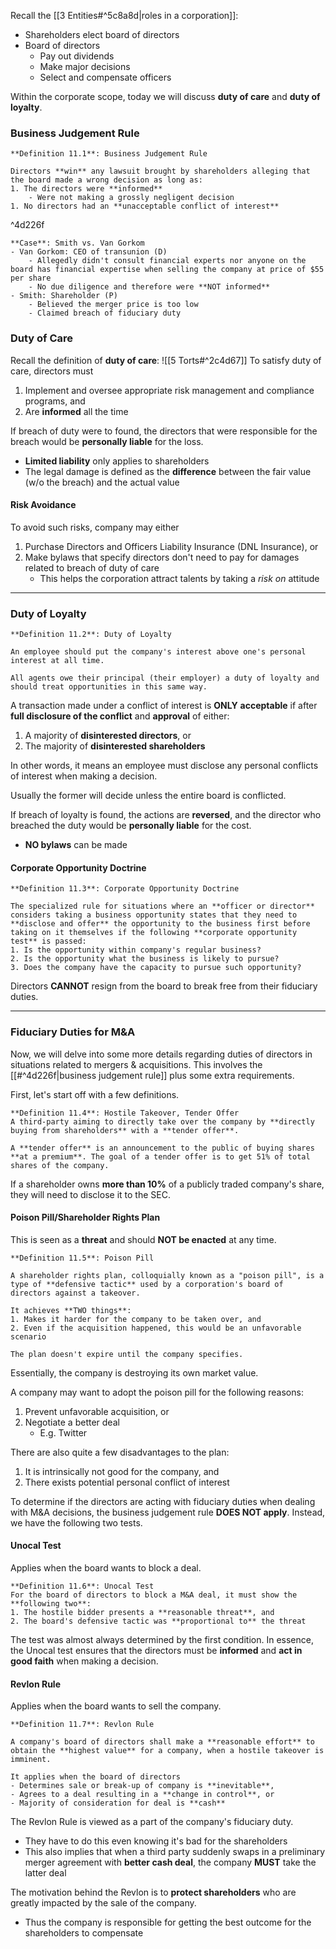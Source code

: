 Recall the [[3 Entities#^5c8a8d|roles in a corporation]]:
- Shareholders elect board of directors
- Board of directors
	- Pay out dividends
	- Make major decisions
	- Select and compensate officers

Within the corporate scope, today we will discuss **duty of care** and **duty of loyalty**.

### Business Judgement Rule

```ad-important
**Definition 11.1**: Business Judgement Rule

Directors **win** any lawsuit brought by shareholders alleging that the board made a wrong decision as long as:
1. The directors were **informed**
	- Were not making a grossly negligent decision
1. No directors had an **unacceptable conflict of interest**
```

^4d226f

```ad-info
**Case**: Smith vs. Van Gorkom
- Van Gorkom: CEO of transunion (D)
	- Allegedly didn't consult financial experts nor anyone on the board has financial expertise when selling the company at price of $55 per share
	- No due diligence and therefore were **NOT informed**
- Smith: Shareholder (P)
	- Believed the merger price is too low
	- Claimed breach of fiduciary duty
```

### Duty of Care
Recall the definition of **duty of care**: ![[5 Torts#^2c4d67]]
To satisfy duty of care, directors must
1. Implement and oversee appropriate risk management and compliance programs, and
2. Are **informed** all the time 

If breach of duty were to found, the directors that were responsible for the breach would be **personally liable** for the loss.
- **Limited liability** only applies to shareholders
- The legal damage is defined as the **difference** between the fair value (w/o the breach) and the actual value

#### Risk Avoidance
To avoid such risks, company may either
1. Purchase Directors and Officers Liability Insurance (DNL Insurance), or
2. Make bylaws that specify directors don't need to pay for damages related to breach of duty of care
	- This helps the corporation attract talents by taking a *risk on* attitude

---
### Duty of Loyalty

```ad-important
**Definition 11.2**: Duty of Loyalty

An employee should put the company's interest above one's personal interest at all time.

All agents owe their principal (their employer) a duty of loyalty and should treat opportunities in this same way.
```

A transaction made under a conflict of interest is **ONLY** **acceptable** if after **full disclosure of the conflict** and **approval** of either:
1. A majority of **disinterested directors**, or
2. The majority of **disinterested shareholders**

In other words, it means an employee must disclose any personal conflicts of interest when making a decision.

Usually the former will decide unless the entire board is conflicted.

If breach of loyalty is found, the actions are **reversed**, and the director who breached the duty would be **personally liable** for the cost.
- **NO bylaws** can be made

#### Corporate Opportunity Doctrine

```ad-important
**Definition 11.3**: Corporate Opportunity Doctrine

The specialized rule for situations where an **officer or director** considers taking a business opportunity states that they need to **disclose and offer** the opportunity to the business first before taking on it themselves if the following **corporate opportunity test** is passed:
1. Is the opportunity within company's regular business?
2. Is the opportunity what the business is likely to pursue?
3. Does the company have the capacity to pursue such opportunity?
```

Directors **CANNOT** resign from the board to break free from their fiduciary duties.

---
### Fiduciary Duties for M&A
Now, we will delve into some more details regarding duties of directors in situations related to mergers & acquisitions. This involves the [[#^4d226f|business judgement rule]] plus some extra requirements.

First, let's start off with a few definitions.

```ad-important
**Definition 11.4**: Hostile Takeover, Tender Offer
A third-party aiming to directly take over the company by **directly buying from shareholders** with a **tender offer**.

A **tender offer** is an announcement to the public of buying shares **at a premium**. The goal of a tender offer is to get 51% of total shares of the company.
```

If a shareholder owns **more than 10%** of a publicly traded company's share, they will need to disclose it to the SEC.

#### Poison Pill/Shareholder Rights Plan
This is seen as a **threat** and should **NOT be enacted** at any time.

```ad-important
**Definition 11.5**: Poison Pill

A shareholder rights plan, colloquially known as a "poison pill", is a type of **defensive tactic** used by a corporation's board of directors against a takeover.

It achieves **TWO things**:
1. Makes it harder for the company to be taken over, and
2. Even if the acquisition happened, this would be an unfavorable scenario

The plan doesn't expire until the company specifies.
```

Essentially, the company is destroying its own market value.

A company may want to adopt the poison pill for the following reasons:
1. Prevent unfavorable acquisition, or
2. Negotiate a better deal
	- E.g. Twitter

There are also quite a few disadvantages to the plan:
1. It is intrinsically not good for the company, and
2. There exists potential personal conflict of interest

To determine if the directors are acting with fiduciary duties when dealing with M&A decisions, the business judgement rule **DOES NOT apply**. Instead, we have the following two tests.

#### Unocal Test
Applies when the board wants to block a deal.

```ad-important
**Definition 11.6**: Unocal Test
For the board of directors to block a M&A deal, it must show the **following two**:
1. The hostile bidder presents a **reasonable threat**, and
2. The board's defensive tactic was **proportional to** the threat
```

The test was almost always determined by the first condition. In essence, the Unocal test ensures that the directors must be **informed** and **act in good faith** when making a decision.

#### Revlon Rule
Applies when the board wants to sell the company.

```ad-important
**Definition 11.7**: Revlon Rule

A company's board of directors shall make a **reasonable effort** to obtain the **highest value** for a company, when a hostile takeover is imminent.

It applies when the board of directors
- Determines sale or break-up of company is **inevitable**,  
- Agrees to a deal resulting in a **change in control**, or  
- Majority of consideration for deal is **cash**
```

The Revlon Rule is viewed as a part of the company's fiduciary duty.
- They have to do this even knowing it's bad for the shareholders
- This also implies that when a third party suddenly swaps in a preliminary merger agreement with **better cash deal**, the company **MUST** take the latter deal

The motivation behind the Revlon is to **protect shareholders** who are greatly impacted by the sale of the company.
- Thus the company is responsible for getting the best outcome for the shareholders to compensate